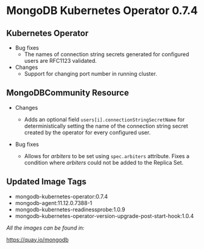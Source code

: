# MongoDB Kubernetes Operator 0.7.4

## Kubernetes Operator

- Bug fixes
  - The names of connection string secrets generated for configured users are RFC1123 validated.
- Changes
  - Support for changing port number in running cluster.

## MongoDBCommunity Resource

- Changes
  - Adds an optional field `users[i].connectionStringSecretName` for deterministically setting the name of the connection string secret created by the operator for every configured user.

- Bug fixes
  - Allows for *arbiters* to be set using `spec.arbiters` attribute. Fixes a condition where *arbiters* could not be added to the Replica Set.

## Updated Image Tags

- mongodb-kubernetes-operator:0.7.4
- mongodb-agent:11.12.0.7388-1
- mongodb-kubernetes-readinessprobe:1.0.9
- mongodb-kubernetes-operator-version-upgrade-post-start-hook:1.0.4

_All the images can be found in:_

https://quay.io/mongodb
